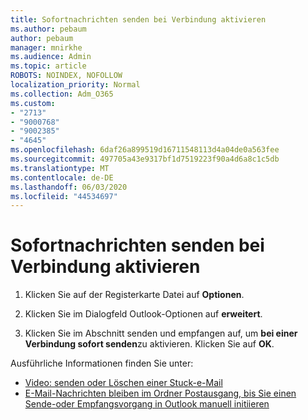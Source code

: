```yaml
---
title: Sofortnachrichten senden bei Verbindung aktivieren
ms.author: pebaum
author: pebaum
manager: mnirkhe
ms.audience: Admin
ms.topic: article
ROBOTS: NOINDEX, NOFOLLOW
localization_priority: Normal
ms.collection: Adm_O365
ms.custom:
- "2713"
- "9000768"
- "9002385"
- "4645"
ms.openlocfilehash: 6daf26a899519d16711548113d4a04de0a563fee
ms.sourcegitcommit: 497705a43e9317bf1d7519223f90a4d6a8c1c5db
ms.translationtype: MT
ms.contentlocale: de-DE
ms.lasthandoff: 06/03/2020
ms.locfileid: "44534697"
---
```

# <a name="enable-send-immediately-when-connected"></a>Sofortnachrichten senden bei Verbindung aktivieren
 
1. Klicken Sie auf der Registerkarte Datei auf **Optionen**.

2. Klicken Sie im Dialogfeld Outlook-Optionen auf **erweitert**.

3. Klicken Sie im Abschnitt senden und empfangen auf, um **bei einer Verbindung sofort senden**zu aktivieren. Klicken Sie auf **OK**.

Ausführliche Informationen finden Sie unter:
- [Video: senden oder Löschen einer Stuck-e-Mail](https://support.office.com/article/Video-Send-or-delete-an-email-stuck-in-your-outbox-26d5d34a-4e5f-444a-a9e8-44db04a94dec) 
- [E-Mail-Nachrichten bleiben im Ordner Postausgang, bis Sie einen Sende-oder Empfangsvorgang in Outlook manuell initiieren](https://support.microsoft.com/help/2797572/email-stays-in-the-outbox-folder-until-you-manually-initiate-a-send-re)
